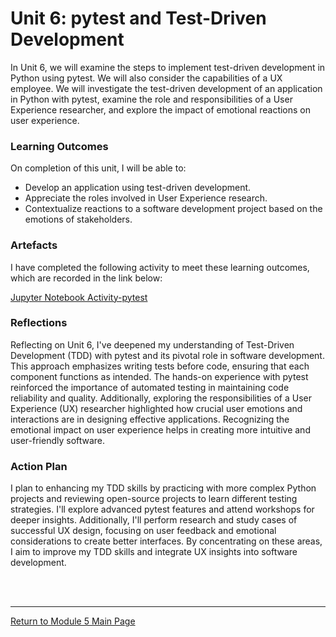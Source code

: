 # Unit 6: pytest and Test-Driven Development

In Unit 6, we will examine the steps to implement test-driven development in Python using pytest. We will also consider the capabilities of a UX employee. We will investigate the test-driven development of an application in Python with pytest, examine the role and responsibilities of a User Experience researcher, and explore the impact of emotional reactions on user experience.

### Learning Outcomes
On completion of this unit, I will be able to:
 - Develop an application using test-driven development.
 - Appreciate the roles involved in User Experience research.
 - Contextualize reactions to a software development project based on the emotions of stakeholders.

### Artefacts 
I have completed the following activity to meet these learning outcomes, which are recorded in the link below:

[Jupyter Notebook Activity-pytest](SEPM_Unit06_Activity.md)

### Reflections
Reflecting on Unit 6, I've deepened my understanding of Test-Driven Development (TDD) with pytest and its pivotal role in software development. This approach emphasizes writing tests before code, ensuring that each component functions as intended. The hands-on experience with pytest reinforced the importance of automated testing in maintaining code reliability and quality. Additionally, exploring the responsibilities of a User Experience (UX) researcher highlighted how crucial user emotions and interactions are in designing effective applications. Recognizing the emotional impact on user experience helps in creating more intuitive and user-friendly software.

### Action Plan
I plan to enhancing my TDD skills by practicing with more complex Python projects and reviewing open-source projects to learn different testing strategies. I'll explore advanced pytest features and attend workshops for deeper insights. Additionally, I'll perform research and study cases of successful UX design, focusing on user feedback and emotional considerations to create better interfaces. By concentrating on these areas, I aim to improve my TDD skills and integrate UX insights into software development.

<br><br>

--- 

[Return to Module 5 Main Page](SEPM_main.md)
